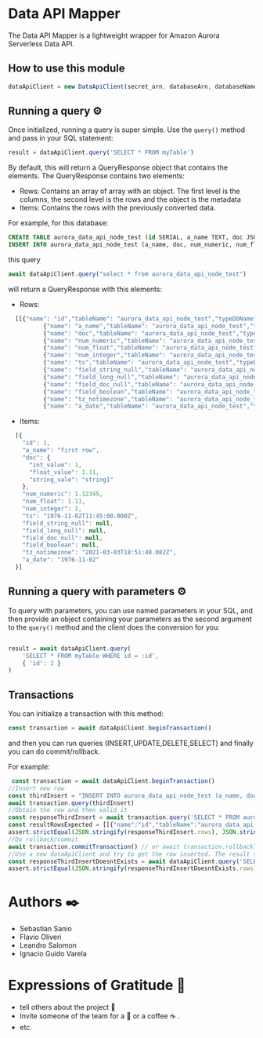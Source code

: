 # Data API Mapper

The Data API Mapper is a lightweight wrapper for Amazon Aurora Serverless Data API.

## How to use this module

```javascript
dataApiClient = new DataApiClient(secret_arn, databaseArn, databaseName, region)
```

## Running a query ⚙️
Once initialized, running a query is super simple. Use the `query()` method and pass in your SQL statement:

```javascript
result = dataApiClient.query('SELECT * FROM myTable')
```

By default, this will return a QueryResponse object that contains the elements. The QueryResponse contains two elements:
  * Rows: Contains an array of array with an object. The first level is the columns, the second level is the rows and the object is the metadata
  * Items: Contains the rows with the previously converted data.

For example, for this database:

```sql
CREATE TABLE aurora_data_api_node_test (id SERIAL, a_name TEXT, doc JSONB DEFAULT '{}', num_numeric NUMERIC (10, 5) DEFAULT 0.0, num_float float, num_integer integer, ts TIMESTAMP WITH TIME ZONE, field_string_null TEXT NULL, field_long_null integer NULL, field_doc_null JSONB NULL, field_boolean BOOLEAN NULL, tz_notimezone TIMESTAMP, a_date DATE);
INSERT INTO aurora_data_api_node_test (a_name, doc, num_numeric, num_float, num_integer, ts, tz_notimezone, a_date) VALUES ('first row', '{"string_vale": "string1", "int_value": 1, "float_value": 1.11}', 1.12345, 1.11, 1, '1976-11-02 08:45:00 UTC', '2021-03-03 15:51:48.082288', '1976-11-02');
```

this query 
```javascript 
await dataApiClient.query("select * from aurora_data_api_node_test")
```

will return a QueryResponse with this elements:

  * Rows:
  ```javascript
    [[{"name": "id","tableName": "aurora_data_api_node_test","typeDbName": "serial","nullable": false,"typeDataApi": "longValue","value": 1},
            {"name": "a_name","tableName": "aurora_data_api_node_test","typeDbName": "text","nullable": true,"typeDataApi": "stringValue","value": "first row"},
            {"name": "doc","tableName": "aurora_data_api_node_test","typeDbName": "jsonb","nullable": true,"typeDataApi": "stringValue","value": "{\"int_value\": 1, \"float_value\": 1.11, \"string_vale\": \"string1\"}"},
            {"name": "num_numeric","tableName": "aurora_data_api_node_test","typeDbName": "numeric","nullable": true,"typeDataApi": "stringValue","value": "1.12345"},
            {"name": "num_float","tableName": "aurora_data_api_node_test","typeDbName": "float8","nullable": true,"typeDataApi": "doubleValue","value": 1.11},
            {"name": "num_integer","tableName": "aurora_data_api_node_test","typeDbName": "int4","nullable": true,"typeDataApi": "longValue","value": 1},
            {"name": "ts","tableName": "aurora_data_api_node_test","typeDbName": "timestamptz","nullable": true,"typeDataApi": "stringValue","value": "1976-11-02 08:45:00"},
            {"name": "field_string_null","tableName": "aurora_data_api_node_test","typeDbName": "text","nullable": true,"typeDataApi": "isNull","value": null},
            {"name": "field_long_null","tableName": "aurora_data_api_node_test","typeDbName": "int4","nullable": true,"typeDataApi": "isNull","value": null},
            {"name": "field_doc_null","tableName": "aurora_data_api_node_test","typeDbName": "jsonb","nullable": true,"typeDataApi": "isNull","value": null},
            {"name": "field_boolean","tableName": "aurora_data_api_node_test","typeDbName": "bool","nullable": true,"typeDataApi": "isNull","value": null},
            {"name": "tz_notimezone","tableName": "aurora_data_api_node_test","typeDbName": "timestamp","nullable": true,"typeDataApi": "stringValue","value": "2021-03-03 15:51:48.082288"},
            {"name": "a_date","tableName": "aurora_data_api_node_test","typeDbName": "date","nullable": true,"typeDataApi": "stringValue","value": "1976-11-02"}]]
  ```

  * Items:
  ```javascript
    [{
      "id": 1,
      "a_name": "first row",
      "doc": {
        "int_value": 1,
        "float_value": 1.11,
        "string_vale": "string1"
      },
      "num_numeric": 1.12345,
      "num_float": 1.11,
      "num_integer": 1,
      "ts": "1976-11-02T11:45:00.000Z",
      "field_string_null": null,
      "field_long_null": null,
      "field_doc_null": null,
      "field_boolean": null,
      "tz_notimezone": "2021-03-03T18:51:48.082Z",
      "a_date": "1976-11-02"
    }]
  ```

## Running a query with parameters ⚙️

To query with parameters, you can use named parameters in your SQL, and then provide an object containing your parameters as the second argument to the `query()` method and the client does the conversion for you:

```javascript

result = await dataApiClient.query(
    'SELECT * FROM myTable WHERE id = :id',
    { 'id': 2 }
)
```

## Transactions

You can initialize a transaction with this method:

```javascript 
const transaction = await dataApiClient.beginTransaction()
```
and then you can run queries (INSERT,UPDATE,DELETE,SELECT) and finally you can do commit/rollback.

For example:
```javascript 
 const transaction = await dataApiClient.beginTransaction()
//Insert new row
const thirdInsert = "INSERT INTO aurora_data_api_node_test (a_name, doc, num_numeric, num_float, num_integer, ts, tz_notimezone, a_date) VALUES ('first row', '{\"string_vale\": \"string1\", \"int_value\": 1, \"float_value\": 1.11}', 1.12345, 1.11, 1, '1976-11-02 08:45:00 UTC', '2021-03-03 15:51:48.082288', '1976-11-02');"
await transaction.query(thirdInsert)
//Obtain the row and then valid it
const responseThirdInsert = await transaction.query('SELECT * FROM aurora_data_api_node_test where id=:id', {id: 3})
const resultRowsExpected = [[{"name":"id","tableName":"aurora_data_api_node_test","typeDbName":"serial","nullable":false,"typeDataApi":"longValue","value":3},{"name":"a_name","tableName":"aurora_data_api_node_test","typeDbName":"text","nullable":true,"typeDataApi":"stringValue","value":"first row"},{"name":"doc","tableName":"aurora_data_api_node_test","typeDbName":"jsonb","nullable":true,"typeDataApi":"stringValue","value":"{\"int_value\": 1, \"float_value\": 1.11, \"string_vale\": \"string1\"}"},{"name":"num_numeric","tableName":"aurora_data_api_node_test","typeDbName":"numeric","nullable":true,"typeDataApi":"stringValue","value":"1.12345"},{"name":"num_float","tableName":"aurora_data_api_node_test","typeDbName":"float8","nullable":true,"typeDataApi":"doubleValue","value":1.11},{"name":"num_integer","tableName":"aurora_data_api_node_test","typeDbName":"int4","nullable":true,"typeDataApi":"longValue","value":1},{"name":"ts","tableName":"aurora_data_api_node_test","typeDbName":"timestamptz","nullable":true,"typeDataApi":"stringValue","value":"1976-11-02 08:45:00"},{"name":"field_string_null","tableName":"aurora_data_api_node_test","typeDbName":"text","nullable":true,"typeDataApi":"isNull","value":null},{"name":"field_long_null","tableName":"aurora_data_api_node_test","typeDbName":"int4","nullable":true,"typeDataApi":"isNull","value":null},{"name":"field_doc_null","tableName":"aurora_data_api_node_test","typeDbName":"jsonb","nullable":true,"typeDataApi":"isNull","value":null},{"name":"field_boolean","tableName":"aurora_data_api_node_test","typeDbName":"bool","nullable":true,"typeDataApi":"isNull","value":null},{"name":"tz_notimezone","tableName":"aurora_data_api_node_test","typeDbName":"timestamp","nullable":true,"typeDataApi":"stringValue","value":"2021-03-03 15:51:48.082288"},{"name":"a_date","tableName":"aurora_data_api_node_test","typeDbName":"date","nullable":true,"typeDataApi":"stringValue","value":"1976-11-02"}]]
assert.strictEqual(JSON.stringify(responseThirdInsert.rows), JSON.stringify(resultRowsExpected))
//Do rollback/commit
await transaction.commitTransaction() // or await transaction.rollbackTransaction()
//Use a new dataApiClient and try to get the row inserted. The result should be empty
const responseThirdInsertDoesntExists = await dataApiClient.query('SELECT * FROM aurora_data_api_node_test where id=:id', {id: 3})
assert.strictEqual(JSON.stringify(responseThirdInsertDoesntExists.rows), JSON.stringify([]))
```

# Authors ✒️

  * Sebastian Sanio
  * Flavio Oliveri
  * Leandro Salomon
  * Ignacio Guido Varela

# Expressions of Gratitude 🎁

* tell others about the project 📢
* Invite someone of the team for a 🍺  or a coffee ☕ .
* etc.

